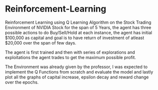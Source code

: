 # Reinforcement-Learning

Reinforcement Learning using Q Learning Algorithm on the Stock Trading Environment of NVIDIA Stock for the span of 5 Years, the agent has three possible actions to do Buy/Sell/Hold at each instance, the agent has initial $100,000 as capital and goal is to have return of investment of atleast $20,000 over the span of few days.

The agent is first trained and then with series of explorations and exploitations the agent trades to get the maximum possible profit.

The Environment was already given by the professor, I was expected to implement the Q Functions from scratch and evaluate the model and lastly plot all the graphs of capital increase, epsilon decay and reward change over the epochs.
